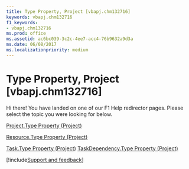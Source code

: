 ```yaml
---
title: Type Property, Project [vbapj.chm132716]
keywords: vbapj.chm132716
f1_keywords:
- vbapj.chm132716
ms.prod: office
ms.assetid: ac6bc039-3c2c-4ee7-acc4-76b9632a9d3a
ms.date: 06/08/2017
ms.localizationpriority: medium
---
```



# Type Property, Project [vbapj.chm132716]

Hi there! You have landed on one of our F1 Help redirector pages. Please select the topic you were looking for below.

[Project.Type Property (Project)](https://msdn.microsoft.com/library/13393b8e-283d-d816-283e-f363b83eac91%28Office.15%29.aspx)

[Resource.Type Property (Project)](https://msdn.microsoft.com/library/93dcf3f6-e9ef-eaf2-90a9-956696ceb83d%28Office.15%29.aspx)

[Task.Type Property (Project)](https://msdn.microsoft.com/library/04a44733-c528-5887-113e-bdc70db8bb7a%28Office.15%29.aspx)
[TaskDependency.Type Property (Project)](https://msdn.microsoft.com/library/fb8203b5-72ab-8b10-6698-461a75fce588%28Office.15%29.aspx)

[!include[Support and feedback](~/includes/feedback-boilerplate.md)]